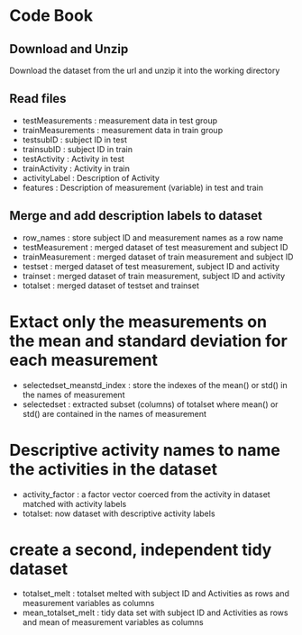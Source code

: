 # Code Book
## Download and Unzip
Download the dataset from the url and unzip it into the working directory
## Read files
* testMeasurements : measurement data in test group
* trainMeasurements : measurement data in train group
* testsubID : subject ID in test
* trainsubID : subject ID in train
* testActivity : Activity in test
* trainActivity : Activity in train
* activityLabel : Description of Activity 
* features : Description of measurement (variable) in test and train

## Merge and add description labels to dataset
* row_names : store subject ID and measurement names as a row name 
* testMeasurement : merged dataset of test measurement and subject ID
* trainMeasurement : merged dataset of train measurement and subject ID
* testset : merged dataset of test measurement, subject ID and activity
* trainset : merged dataset of train measurement, subject ID and activity
* totalset : merged dataset of testset and trainset

# Extact only the measurements on the mean and standard deviation for each measurement
* selectedset_meanstd_index : store the indexes of the mean() or std() in the names of measurement
* selectedset : extracted subset (columns) of totalset where mean() or std() are contained in the names of measurement

# Descriptive activity names to name the activities in the dataset
* activity_factor : a factor vector coerced from the activity in dataset matched with activity labels
* totalset: now dataset with descriptive activity labels

# create a second, independent tidy dataset
* totalset_melt : totalset melted with subject ID and Activities as rows and measurement variables as columns
* mean_totalset_melt : tidy data set with subject ID and Activities as rows and mean of measurement variables as columns

